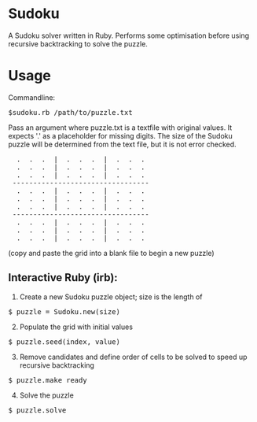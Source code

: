 Sudoku
=====

A Sudoku solver written in Ruby.
Performs some optimisation before using recursive backtracking to solve the puzzle.


Usage
=====
Commandline:
<pre>$sudoku.rb /path/to/puzzle.txt</pre>
Pass an argument where puzzle.txt is a textfile with original values. It expects '.' as a placeholder
for missing digits. The size of the Sudoku puzzle will be determined from the 
text file, but it is not error checked.
<pre>
  .  .  .  |  .  .  .  |  .  .  .
  .  .  .  |  .  .  .  |  .  .  .
  .  .  .  |  .  .  .  |  .  .  .
 ---------------------------------
  .  .  .  |  .  .  .  |  .  .  .
  .  .  .  |  .  .  .  |  .  .  .
  .  .  .  |  .  .  .  |  .  .  .
 ---------------------------------
  .  .  .  |  .  .  .  |  .  .  .
  .  .  .  |  .  .  .  |  .  .  .
  .  .  .  |  .  .  .  |  .  .  .
</pre>
(copy and paste the grid into a blank file to begin a new puzzle)



Interactive Ruby (irb):
-----------------------
1. Create a new Sudoku puzzle object; size is the length of  
<pre>$ puzzle = Sudoku.new(size)</pre>
2. Populate the grid with initial values
<pre>$ puzzle.seed(index, value) </pre>
3. Remove candidates and define order of cells to be solved to speed up recursive backtracking
<pre>$ puzzle.make_ready</pre>
4. Solve the puzzle
<pre>$ puzzle.solve</pre>
